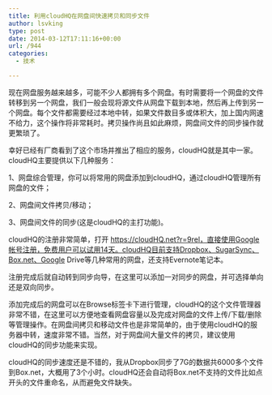 ```yaml
---
title: 利用cloudHQ在网盘间快速拷贝和同步文件
author: lsvking
type: post
date: 2014-03-12T17:11:16+00:00
url: /944
categories:
  - 技术

---
```

<!--markdown-->现在网盘服务越来越多，可能不少人都拥有多个网盘。有时需要将一个网盘的文件转移到另一个网盘，我们一般会现将源文件从网盘下载到本地，然后再上传到另一个网盘。每个文件都需要经过本地中转，如果文件数目多或体积大，加上国内网速不给力，这个操作将非常耗时。拷贝操作尚且如此麻烦，网盘间文件的同步操作就更繁琐了。

幸好已经有厂商看到了这个市场并推出了相应的服务，cloudHQ就是其中一家。cloudHQ主要提供以下几种服务：

1、网盘综合管理，你可以将常用的网盘添加到cloudHQ，通过cloudHQ管理所有网盘的文件；
  
2、网盘间文件拷贝/移动；
  
3、网盘间文件的同步(这是cloudHQ的主打功能)。
  
cloudHQ的注册非常简单，打开 https://cloudHQ.net?r=9rel，直接使用Google帐号注册，免费用户可以试用14天。cloudHQ目前支持Dropbox、SugarSync、Box.net、Google Drive等几种常用的网盘，还支持Evernote笔记本。

注册完成后就自动转到同步向导，在这里可以添加一对同步的网盘，并可选择单向还是双向同步。

添加完成后的网盘可以在Browse标签卡下进行管理，cloudHQ的这个文件管理器非常不错，在这里可以方便地查看网盘容量以及完成对网盘的文件上传/下载/删除等管理操作。在网盘间拷贝和移动文件也是非常简单的，由于使用cloudHQ的服务器中转，速度非常不错。当然，对于网盘间大量文件的拷贝，建议使用cloudHQ的同步功能来实现。

cloudHQ的同步速度还是不错的，我从Dropbox同步了7G的数据共6000多个文件到Box.net，大概用了3个小时。cloudHQ还会自动将Box.net不支持的文件比如点开头的文件重命名，从而避免文件缺失。